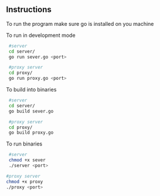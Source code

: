 ## Instructions

To run the program make sure go is installed on you machine

To run in development mode 
```bash
 #server
 cd server/
 go run sever.go <port> 
 ```

```bash
 #proxy server
 cd proxy/
 go run proxy.go <port> 
 ```

 To build into binaries 
```bash
 #server
 cd server/
 go build sever.go
 ```

```bash
 #proxy server
 cd proxy/
 go build proxy.go
 ```

To run binaries 

```bash
 #server
 chmod +x sever
 ./server <port> 
 ```

 ```bash
 #proxy server
 chmod +x proxy
 ./proxy <port> 
 ```
